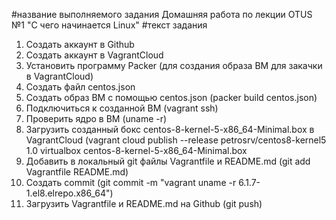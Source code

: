 #название выполняемого задания
Домашняя работа по лекции OTUS №1 "С чего начинается Linux"
#текст задания
1. Создать аккаунт в Github
2. Создать аккаунт в VagrantCloud
3. Установить программу Packer (для создания образа ВМ для закачки в VagrantCloud)
4. Создать файл centos.json
5. Создать образ ВМ с помощью centos.json (packer build centos.json)
6. Подключиться к созданной ВМ (vagrant ssh)
7. Проверить ядро в ВМ (uname -r) 
8. Загрузить созданный бокс centos-8-kernel-5-x86_64-Minimal.box в VagrantCloud 
   (vagrant cloud publish --release petrosrv/centos8-kernel5 1.0 virtualbox centos-8-kernel-5-x86_64-Minimal.box
9. Добавить в локальный git файлы Vagrantfile и README.md
   (git add Vagrantfile README.md)
10. Создать commit 
    (git commit -m "vagrant uname -r 6.1.7-1.el8.elrepo.x86_64")
7. Загрузить Vagrantfile и README.md на Github 
    (git push) 


